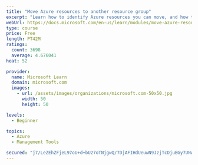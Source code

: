 ```yaml
---
title: "Move Azure resources to another resource group"
excerpt: "Learn how to identify Azure resources you can move, and how to move them to a new resource group."
webUrl: https://docs.microsoft.com/en-us/learn/modules/move-azure-resources-another-resource-group/
type: course
price: Free
length: PT42M
ratings:
  count: 3698
  average: 4.676041
heat: 52

provider:
  name: Microsoft Learn
  domain: microsoft.com
  images:
    - url: /assets/images/organizations/microsoft.com-50x50.jpg
      width: 50
      height: 50

levels:
  - Beginner

topics:
  - Azure
  - Management Tools

secured: "j7/LeZEhZFjeL97oU+d+bU27oTNjgwQ/7DjAFIHdUeuwN9JzjTcDjuBGy7UNwtLWzjIQYmDewaLFDmYu7EJ4rkgc/JbEh5O+6IDYCnK1tPX3Sja7GTVv+0pox+JTXkqsjKbs8qM5WUYp0d/OVjbnkL6MwzO+94iamPRhnkOm46AcQGr9R0z6hoIX1FkxwbDs7mUp7mB3NA9AsWnc/BOkx90So145p05e/5A7o1SsA4lCN7zGTxFYoyIrIb/TvA4M5QrXUAEBvsiazkJ0pZ8kNs6uAEFpazf6/VayR1pFjTN9Le7hyDQy+Cp2ZznMLEOQi2HRjaO7f8Ht4haSJGk42Opnl7qS57QQ3zVMk5rAeE5SQhSnYWJRbjoiDhVIuXvImCI11yfTgfudk9wlYB4f1X4PdaSstuNAZleC02IcPK4=;U5ycsLjvueK6w8k84W9BCg=="
---
```


